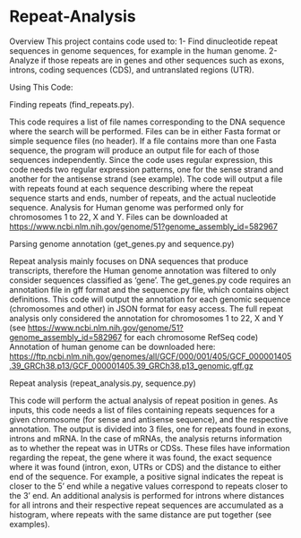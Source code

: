 # Repeat-Analysis

Overview
This project contains code used to:
1-	Find dinucleotide repeat sequences in genome sequences, for example in the human genome. 
2-	Analyze if those repeats are in genes and other sequences such as exons, introns, coding sequences (CDS), and untranslated regions (UTR).

Using This Code:

Finding repeats (find_repeats.py).

This code requires a list of file names corresponding to the DNA sequence where the search will be performed. Files can be in either Fasta format or simple sequence files (no header). If a file contains more than one Fasta sequence, the program will produce an output file for each of those sequences independently. Since the code uses regular expression, this code needs two regular expression patterns, one for the sense strand and another for the antisense strand (see example). The code will output a file with repeats found at each sequence describing where the repeat sequence starts and ends, number of repeats, and the actual nucleotide sequence.
Analysis for Human genome was performed only for chromosomes 1 to 22, X and Y. Files can be downloaded at https://www.ncbi.nlm.nih.gov/genome/51?genome_assembly_id=582967

Parsing genome annotation (get_genes.py and sequence.py)

Repeat analysis mainly focuses on DNA sequences that produce transcripts, therefore the Human genome annotation was filtered to only consider sequences classified as ‘gene’. The get_genes.py code requires an annotation file in gff format and the sequence.py file, which contains object definitions. This code will output the annotation for each genomic sequence (chromosomes and other) in JSON format for easy access. The full repeat analysis only considered the annotation for chromosomes 1 to 22, X and Y (see https://www.ncbi.nlm.nih.gov/genome/51?genome_assembly_id=582967 for each chromosome RefSeq code)
Annotation of human genome can be downloaded here:
https://ftp.ncbi.nlm.nih.gov/genomes/all/GCF/000/001/405/GCF_000001405.39_GRCh38.p13/GCF_000001405.39_GRCh38.p13_genomic.gff.gz

Repeat analysis (repeat_analysis.py, sequence.py)

This code will perform the actual analysis of repeat position in genes. As inputs, this code needs a list of files containing repeats sequences for a given chromosome (for sense and antisense sequence), and the respective annotation. The output is divided into 3 files, one for repeats found in exons, introns and mRNA. In the case of mRNAs, the analysis returns information as to whether the repeat was in UTRs or CDSs. These files have information regarding the repeat, the gene where it was found, the exact sequence where it was found (intron, exon, UTRs or CDS) and the distance to either end of the sequence. For example, a positive signal indicates the repeat is closer to the 5’ end while a negative values correspond to repeats closer to the 3’ end.  An additional analysis is performed for introns where distances for all introns and their respective repeat sequences are accumulated as a histogram, where repeats with the same distance  are put together (see examples).
